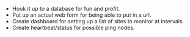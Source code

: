 * Hook it up to a database for fun and profit.
* Put up an actual web form for being able to put in a url.
* Create dashboard for setting up a list of sites to monitor at intervals.
* Create heartbeat/status for possible ping nodes.
